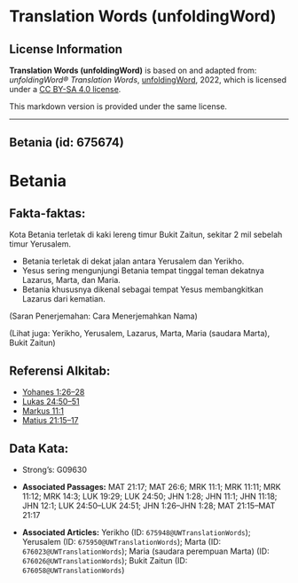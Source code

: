 # Translation Words (unfoldingWord)

## License Information

**Translation Words (unfoldingWord)** is based on and adapted from: _unfoldingWord® Translation Words_, [unfoldingWord](https://unfoldingword.org/utw), 2022, which is licensed under a [CC BY-SA 4.0 license](https://creativecommons.org/licenses/by-sa/4.0/legalcode.en).

This markdown version is provided under the same license.



--------------------------------

## Betania (id: 675674)

Betania
=======

Fakta\-faktas:
--------------

Kota Betania terletak di kaki lereng timur Bukit Zaitun, sekitar 2 mil sebelah timur Yerusalem.

* Betania terletak di dekat jalan antara Yerusalem dan Yerikho.
* Yesus sering mengunjungi Betania tempat tinggal teman dekatnya Lazarus, Marta, dan Maria.
* Betania khususnya dikenal sebagai tempat Yesus membangkitkan Lazarus dari kematian.

(Saran Penerjemahan: Cara Menerjemahkan Nama)

(Lihat juga: Yerikho, Yerusalem, Lazarus, Marta, Maria (saudara Marta), Bukit Zaitun)

Referensi Alkitab:
------------------

* [Yohanes 1:26–28](https://ref.ly/John1:26-John1:28)
* [Lukas 24:50–51](https://ref.ly/Luke24:50-Luke24:51)
* [Markus 11:1](https://ref.ly/Mark11:1)
* [Matius 21:15–17](https://ref.ly/Matt21:15-Matt21:17)

Data Kata:
----------

* Strong’s: G09630

* **Associated Passages:** MAT 21:17; MAT 26:6; MRK 11:1; MRK 11:11; MRK 11:12; MRK 14:3; LUK 19:29; LUK 24:50; JHN 1:28; JHN 11:1; JHN 11:18; JHN 12:1; LUK 24:50–LUK 24:51; JHN 1:26–JHN 1:28; MAT 21:15–MAT 21:17
* **Associated Articles:** Yerikho (ID: `675948@UWTranslationWords`); Yerusalem (ID: `675950@UWTranslationWords`); Marta (ID: `676023@UWTranslationWords`); Maria (saudara perempuan Marta) (ID: `676026@UWTranslationWords`); Bukit Zaitun (ID: `676058@UWTranslationWords`)

